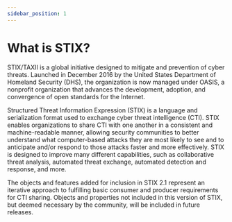 ```yaml
---
sidebar_position: 1
---
```


# What is STIX?

STIX/TAXII is a global initiative designed to mitigate and prevention of cyber threats. Launched in December 2016 by the
United States Department of Homeland Security (DHS), the organization is now managed under OASIS, a nonprofit
organization that advances the development, adoption, and convergence of open standards for the Internet.

Structured Threat Information Expression (STIX) is a language and serialization format used to exchange cyber threat
intelligence (CTI). STIX enables organizations to share CTI with one another in a consistent and machine-readable
manner, allowing security communities to better understand what computer-based attacks they are most likely to see and
to anticipate and/or respond to those attacks faster and more effectively. STIX is designed to improve many different
capabilities, such as collaborative threat analysis, automated threat exchange, automated detection and response, and
more.

The objects and features added for inclusion in STIX 2.1 represent an iterative approach to fulfilling basic consumer
and producer requirements for CTI sharing. Objects and properties not included in this version of STIX, but deemed
necessary by the community, will be included in future releases.
